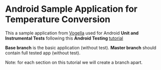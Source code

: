 # Android Sample Application for Temperature Conversion

This a sample application from [Vogella](http://www.vogella.com/tutorials/Android/article.html#tutorialtemperature) used for Android <b>Unit and Instrumental Tests</b> following this <b>Android Testing </b> [tutorial](http://www.vogella.com/tutorials/AndroidTesting/article.html#androidtesting)

<b>Base branch</b> is the basic application (without test).
<b>Master branch</b> should contain full tested app (without test).

Note: for each section on this tutorial we will create a branch apart.

